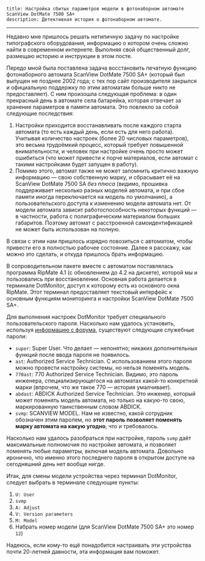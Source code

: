     title: Настройка сбитых параметров модели в фотонаборном автомате ScanView DotMate 7500 SA+
    description: Детективная история о фотонаборном автомате.
---

Недавно мне пришлось решать нетипичную задачу по настройке типографского
оборудования, информацию о котором очень сложно найти в современном интернете.
Выполняя свой общественный долг, размещаю историю и инструкции в этом посте.

Передо мной была поставлена задача восстановить печатную функцию фотонаборного автомата ScanView DotMate 7500 SA+ (который был выпущен не позднее 2002 года; с тех пор сайт производителя закрылся и официальную поддержку по этим автоматам больше никто не предоставляет). С ним произошла следующая проблема: в один прекрасный день в автомате села батарейка, которая отвечает за хранение параметров в памяти автомата. Это повлекло за собой следующие последствия:

1. Настройки приходится восстанавливать после каждого старта автомата (то есть
   каждый день, если есть для него работа). Учитывая количество настроек (более
   20 числовых параметров), это весьма трудоёмкий процесс, который требует
   повышенной внимательности, и человек при настройке очень просто может
   ошибиться (что может привести к порче материалов, если автомат с такими
   настройками будет запущен в работу).
2. Помимо этого, автомат также не может запомнить критично важную информацию —
   свою собственную марку, и сбрасывает её на ScanView DotMate 7500 SA _без
   плюса_ (видимо, прошивка поддерживает несколько разных моделей автомата, и
   при сбое памяти иногда переключается на модель по умолчанию), а
   пользовательского доступа к изменению модели автомата нет. От модели автомата
   зависит работоспособность некоторых функций — в частности, работа с
   полиграфическим материалом больших габаритов. Поэтому автомат с расстроенной
   самоидентификацией не может быть использован на полную.

В связи с этим нам пришлось изрядно повозиться с автоматом, чтобы привести его в
полностью рабочее состояние. Далее я расскажу, как можно это сделать, и откуда
пришлось брать информацию.

В сопроводительном пакете вместе с автоматом поставлялась программа RipMate 4.1
(с обновлением до 4.2 на дискете), которой мы и пользовались при восстановлении.
Основная работа делается в терминале DotMonitor, доступ к которому есть из
основного окна RipMate. Этот терминал предоставляет текстовый интерфейс к
основным функциям мониторинга и настройки ScanView DotMate 7500 SA+.

Для выполнения настроек DotMonitor требует специального пользовательского
пароля. Насколько нам удалось установить, используя [информацию с
форума][rudtp], существуют следующие служебные пароли:

- `super`: Super User. Что делает — непонятно; никаких дополнительных функций
  после ввода пароля не появилось.
- `ast`: Authorized Service Technician. С использованием этого пароля можно
  провести настройку системы, но нельзя поменять модель.
- `770ast`: 770 Authorized Service Technician. Видимо, это пароль инженера,
  специализирующегося на автоматах какой-то конкретной марки (впрочем, что же
  такое 770 — история умалчивает).
- `abdast`: ABDICK Authorized Service Technician. Это инженер, который может
  поменять модель автомата, но только на какую-то свою, маркированную
  таинственным словом ABDICK.
- `svmp`: SCANVIEW MODEL. Нам не известно, какой сотрудник обозначен этим паролем, но **этот пароль позволяет поменять марку автомата на какую угодно**, что и требовалось.

Насколько нам удалось разобраться при настройке, пароль `svmp` даёт максимальные
полномочия по настройке автомата, и позволяет поменять любые параметры, включая
модель автомата. Довольно иронично, что именно этого последнего пароля в
открытом доступе на сегодняшний день нет вообще нигде.

Итак, для смены модели устройства через терминал DotMonitor, следует выбрать в
терминале следующие пункты:

1. `U: User`
2. `svmp`
3. `A: Adjust`
4. `V: Version parameters`
5. `M: Model`
6. Набрать номер модели (для ScanView DotMate 7500 SA+ это номер `12`)

Надеюсь, если кому-то ещё понадобится настраивать эти устройства почти 20-летней
давности, эта информация вам поможет.

[rudtp]: https://forum.rudtp.ru/threads/dotmate-7500p-nvram-config.68311/
